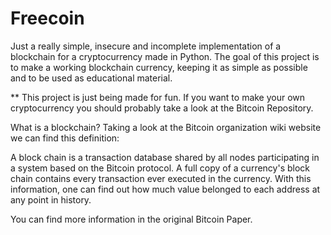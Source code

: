 # Freecoin

Just a really simple, insecure and incomplete implementation of a blockchain for a cryptocurrency made in Python. The goal of this project is to make a working blockchain currency, keeping it as simple as possible and to be used as educational material.

** This project is just being made for fun. If you want to make your own cryptocurrency you should probably take a look at the Bitcoin Repository.

What is a blockchain?
Taking a look at the Bitcoin organization wiki website we can find this definition:

A block chain is a transaction database shared by all nodes participating in a system based on the Bitcoin protocol. A full copy of a currency's block chain contains every transaction ever executed in the currency. With this information, one can find out how much value belonged to each address at any point in history.

You can find more information in the original Bitcoin Paper.

